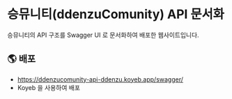 # 승뮤니티(ddenzuComunity) API 문서화
승뮤니티의 API 구조를 Swagger UI 로 문서화하여 배포한 웹사이트입니다.


## 🌎 배포
- https://ddenzucomunity-api-ddenzu.koyeb.app/swagger/
- Koyeb 을 사용하여 배포
